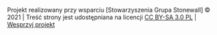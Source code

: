 Projekt realizowany przy wsparciu [Stowarzyszenia Grupa Stonewall] © 2021 | Treść strony jest udostępniana na licencji [CC BY-SA 3.0 PL](/strony/licencja) | [Wesprzyj projekt](/strony/wsparcie-projektu)
